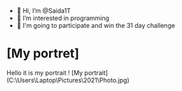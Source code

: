 - 👋 Hi, I’m @Saida1T
- 👀 I’m interested in programming
- 🤲 I'm going to participate and win the 31 day challenge

<!---
Saida1T/Saida1T is a ✨ special ✨ repository because its `README.md` (this file) appears on your GitHub profile.
You can click the Preview link to take a look at your changes.
--->
# [My portret]
Hello it is my portrait
! [My portrait] (C:\Users\Laptop\Pictures\2021\Photo.jpg)